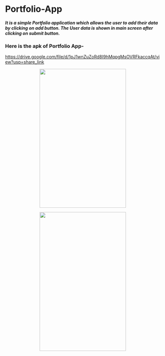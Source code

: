 # Portfolio-App

***It is a simple Portfolio application which allows the user to add their data by clicking on add button.
The User data is shown in main screen after clicking on submit button.***

### Here is the apk of Portfolio App-
https://drive.google.com/file/d/1pJ1wnZuZoRd8I9hMqpgMsOVRFkaccqAt/view?usp=share_link

<p align="center">
  <img src="https://user-images.githubusercontent.com/100348028/227766207-3156e472-e063-4ebc-8f50-a01a03c13c4e.png" width="280" height="450" />
<p align="center">
  <img src="https://user-images.githubusercontent.com/100348028/227766525-1d1b3902-abeb-4549-b456-a3b8e7fe6d1a.png" width="280" height="450" />
